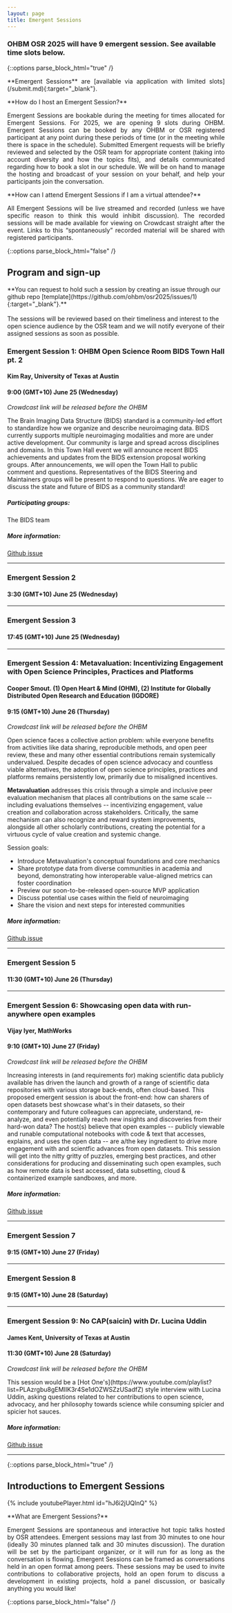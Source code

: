 ```yaml
---
layout: page
title: Emergent Sessions
---
```


### OHBM OSR 2025 will have 9 emergent session. See available time slots below.

{::options parse_block_html="true" /}

<div id='emergent'></div>
<p align="justify">**Emergent Sessions** are [available via application with limited slots](/submit.md){:target="_blank"}.</p>

<p align="justify">**How do I host an Emergent Session?**</p>
<p align="justify"> Emergent Sessions are bookable during the meeting for times allocated for Emergent Sessions.
For 2025, we are opening 9 slots during OHBM.
Emergent Sessions can be booked by any OHBM or OSR registered participant at any point during these periods of time (or in the meeting while there is space in the schedule).
Submitted Emergent requests will be briefly reviewed and selected by the OSR team for appropriate content (taking into account diversity and how the topics fits), and details communicated regarding how to book a slot in our schedule. We will be on hand to manage the hosting and broadcast of your session on your behalf, and help your participants join the conversation.</p>

<p align="justify">**How can I attend Emergent Sessions if I am a virtual attendee?**</p>
<p align="justify"> All Emergent Sessions will be live streamed and recorded (unless we have specific reason to think this would inhibit discussion). The recorded sessions will be made available for viewing on Crowdcast straight after the event. Links to this “spontaneously” recorded material will be shared with registered participants.</p>

{::options parse_block_html="false" /}

<div id='emergent-sign'></div>
<h2>Program and sign-up</h2>
<!-- Submissions will be open soon! -->
**You can request to hold such a session by creating an issue through our github repo [template](https://github.com/ohbm/osr2025/issues/1){:target="_blank"}.**<br> <br>
The sessions will be reviewed based on their timeliness and interest to the open science audience by the OSR team and we will notify everyone of their assigned sessions as soon as possible. <br> 

### Emergent Session 1: OHBM Open Science Room BIDS Town Hall pt. 2

#### Kim Ray, University of Texas at Austin
#### 9:00 (GMT+10) June 25 (Wednesday)
<!-- [Join on Crowdcast](https://www.crowdcast.io/c/osr-2024-emergent-1) -->

*Crowdcast link will be released before the OHBM*

<p></p>
The Brain Imaging Data Structure (BIDS) standard is a community-led effort to standardize how we organize and describe neuroimaging data. BIDS currently supports multiple neuroimaging modalities and more are under active development. Our community is large and spread across disciplines and domains. In this Town Hall event we will announce recent BIDS achievements and updates from the BIDS extension proposal working groups. After announcements, we will open the Town Hall to public comment and questions. Representatives of the BIDS Steering and Maintainers groups will be present to respond to questions. We are eager to discuss the state and future of BIDS as a community standard!

##### Participating groups:
<p>The BIDS team</p>

##### More information:
[Github issue](https://github.com/ohbm/osr2025/issues/8)

---

### Emergent Session 2

<!-- #### Neda Sadeghi, Isabelle van der Velpen, and Tonya White, Social and Cognitive Developmental Neuroscience, NIMH -->
#### 3:30 (GMT+10) June 25 (Wednesday)

---

### Emergent Session 3

<!-- #### SEA-SIG representatives--Nick Souter (University of Sussex), Niall Duncan (Taipei Medical University), Nikhil Bhagwat (McGill University), Polona Kalc (Jena University Hospital) -->
#### 17:45 (GMT+10) June 25 (Wednesday)
<!-- [Join on Crowdcast](https://www.crowdcast.io/c/osr-2024-emergent-2) -->

<!-- <p> </p>
We represent the OHBM Sustainability and Environmental Action Special Interest Group (SEA-SIG). During this session, we will present recent empirical work we have conducted on measuring and reducing the compute power and therefore the carbon emissions of preprocessing and statistical analysis of fMRI data. In particular, we will discuss how to use multiple carbon tracking tools and real-time carbon intensity task schedulers, including live demonstration of their use to attendees.

Green computing is an increasingly important aspect of socially responsible science, and intersects with a number of open science practices including preregistration of data processing parameters, development of clear data management plans, and reflection on how and where to share data publicly. We will reflect on these intersections and invite discussion on how we should best approach tensions between open science and sustainability.

Speaker Nick Souter will join the session virtually, and Niall Duncan and Nikhil Bhagwat will provide live presenation and demonstration in person in the OSR. Polona Kalc, incoming SEA-SIG chair, will also be present in person to introduce the session.

**Goals:**

- Learn the source of carbon emissions arise in neuroimaging computing and data storage
- Learn how to measure and reduce carbon emissions in their own neuroimaging data processing
- Reflect on best practice for environmentally sustainable and open neuroimaging research -->

---

### Emergent Session 4: Metavaluation: Incentivizing Engagement with Open Science Principles, Practices and Platforms

#### Cooper Smout. (1) Open Heart & Mind (OHM), (2) Institute for Globally Distributed Open Research and Education (IGDORE)
#### 9:15 (GMT+10) June 26 (Thursday)
<!-- [Join on Crowdcast](https://www.crowdcast.io/c/osr-2024-emergent-3) -->

*Crowdcast link will be released before the OHBM*

<p></p>
Open science faces a collective action problem: while everyone benefits from activities like data sharing, reproducible methods, and open peer review, these and many other essential contributions remain systemically undervalued. Despite decades of open science advocacy and countless viable alternatives, the adoption of open science principles, practices and platforms remains persistently low, primarily due to misaligned incentives.

**Metavaluation** addresses this crisis through a simple and inclusive peer evaluation mechanism that places all contributions on the same scale -- including evaluations themselves -- incentivizing engagement, value creation and collaboration across stakeholders. Critically, the same mechanism can also recognize and reward system improvements, alongside all other scholarly contributions, creating the potential for a virtuous cycle of value creation and systemic change.

Session goals:

- Introduce Metavaluation's conceptual foundations and core mechanics
- Share prototype data from diverse communities in academia and beyond, demonstrating how interoperable value-aligned metrics can foster coordination
- Preview our soon-to-be-released open-source MVP application
- Discuss potential use cases within the field of neuroimaging
- Share the vision and next steps for interested communities

##### More information:
[Github issue](https://github.com/ohbm/osr2025/issues/10)


---

### Emergent Session 5

<!-- #### Ana Van Gulick, Figshare, NIH Generalist Repository Ecosystem Initiative program -->
#### 11:30 (GMT+10) June 26 (Thursday)
<!-- [Join on Crowdcast](https://www.crowdcast.io/c/osr-2024-emergent-4) -->

<!-- <p></p>
The neuroimaging community has been a leader in open science and data sharing for many years and neuroimaging researchers are frequent users of both discipline-specific and generalist data repositories as part of their open science workflows. On behalf of the NIH Generalist Repository Ecosystem Initiative (GREI), we propose this emergent session to learn from the neuroimaging community about how they use generalist repositories (GRs) for sharing data and other research materials and to gather feedback on how GREI could prioritize its work to enhance GR functionality and resources to better serve the needs of this research community. 

In February 2022, the US National Institutes of Health (NIH) Office of Data Science Strategy (ODSS) launched the [Generalist Repository Ecosystem Initiative](https://datascience.nih.gov/data-ecosystem/exploring-a-generalist-repository-for-nih-funded-data) (GREI), which brings together seven generalist repositories ([Dataverse](https://dataverse.org/), [Dryad](https://datadryad.org/stash), [Figshare](https://figshare.com/), [Mendeley Data](https://data.mendeley.com/), [Open Science Framework](https://osf.io/), [Vivli](https://vivli.org/), and [Zenodo](https://zenodo.org/)) to work collaboratively to enhance support for data sharing and discovery in GRs. GREI recognizes that GRs play a key role in the data sharing landscape for the FAIR sharing of data in trusted repositories, offering broad flexibility to publish any file type and any research output alongside discipline- and method-specific data repositories when they are available, especially for researchers seeking to comply with global data sharing mandates and to practice open science. Together the GREI repositories are working to enhance common metadata, persistent identifiers, and standard metrics to support cross repository search to lower the barriers for data sharing and reuse. 

In this emergent session we propose presenting a short overview of GREI goals and activities to enhance GR support for data sharing and discovery. We will then facilitate an interactive audience poll activity and audience discussion to learn about neuroimaging use cases for GRs including for sharing non-data materials and to uncover gaps in GR functionality and needs for resources or other support.

GREI would like to learn from OSR participants about their data sharing and repository experiences and hear from researchers what GRs could do to better support them through functionality or resources. Conducting community engagement with disciplinary research communities is a key objective for GREI that the program will use to inform our future work and we recognize that while many data repository resources are available in the neuroimaging community, the volume and diversity of research outputs to share necessitates the use of GRs for some outputs. Neuroscience is a top research category for all of the GREI repositories, often in part because these repositories are used to publish materials beyond data including software and code, images and media files, workflows, posters and presentations, and other supplementary files. GRs are also often used in conjunction with disciplinary repositories and data standards. We believe that as users of GRs and keen practitioners of open science with a wide variety of data types and research outputs to share, the neuroimaging community is an especially valuable group for GREI to engage with to inform our work. 

**Goals:**

- Briefly present the objectives and outputs of the NIH Generalist Repository Ecosystem Initiative
- Conduct an interactive audience poll exercise to learn how neuroimaging researchers use GRs alongside discipline-specific data repositories to share data and other research materials 
- Facilitate an audience discussion to gather feedback about how generalist repositories could enhance their functionality and resources to better serve the needs of the neuroimaging community -->


---

### Emergent Session 6: Showcasing open data with run-anywhere open examples

#### Vijay Iyer, MathWorks
#### 9:10 (GMT+10) June 27 (Friday)
<!-- [Join on Crowdcast](https://www.crowdcast.io/c/osr-2024-emergent-5) -->

*Crowdcast link will be released before the OHBM*

<p></p>
Increasing interests in (and requirements for) making scientific data publicly available has driven the launch and growth of a range of scientific data repositories with various storage back-ends, often cloud-based. This proposed emergent session is about the front-end: how can sharers of open datasets best showcase what's in their datasets, so their contemporary and future colleagues can appreciate, understand, re-analyze, and even potentially reach new insights and discoveries from their hard-won data? The host(s) believe that open examples -- publicly viewable and runable computational notebooks with code & text that accesses, explains, and uses the open data -- are a/the key ingredient to drive more engagement with and scientfic advances from open datasets. This session will get into the nitty gritty of puzzles, emerging best practices, and other considerations for producing and disseminating such open examples, such as how remote data is best accessed, data subsetting, cloud & containerized example sandboxes, and more.

##### More information:
[Github issue](https://github.com/ohbm/osr2025/issues/9)

---

### Emergent Session 7

<!-- #### Sandeep Panta, Translational Research in Neuroimaging and Data Science (TReNDS) Center, Georgia State University -->
#### 9:15 (GMT+10) June 27 (Friday)
<!-- [Join on Crowdcast](https://www.crowdcast.io/c/osr-2024-emergent-5) -->

---

### Emergent Session 8

<!-- #### Sandeep Panta, Translational Research in Neuroimaging and Data Science (TReNDS) Center, Georgia State University -->
#### 9:15 (GMT+10) June 28 (Saturday)
<!-- [Join on Crowdcast](https://www.crowdcast.io/c/osr-2024-emergent-5) -->

---

### Emergent Session 9: No CAP(saicin) with Dr. Lucina Uddin

#### James Kent, University of Texas at Austin
#### 11:30 (GMT+10) June 28 (Saturday)
<!-- [Join on Crowdcast](https://www.crowdcast.io/c/osr-2024-emergent-5) -->

*Crowdcast link will be released before the OHBM*

<p></p>
This session would be a [Hot One's](https://www.youtube.com/playlist?list=PLAzrgbu8gEMIIK3r4Se1dOZWSZzUSadfZ) style interview with Lucina Uddin, asking questions related to her contributions to open science, advocacy, and her philosophy towards science while consuming spicier and spicier hot sauces.

##### More information:
[Github issue](https://github.com/ohbm/osr2025/issues/7)

---

<!-- --- -->


{::options parse_block_html="true" /}

<div id='emergent'></div>
<h2>Introductions to Emergent Sessions</h2>

{% include youtubePlayer.html id="hJ6i2jUQlnQ" %}
<p align="justify">**What are Emergent Sessions?**</p>
<p align="justify"> Emergent Sessions are spontaneous and interactive hot topic talks hosted by OSR attendees. Emergent sessions may last from 30 minutes to one hour (ideally 30 minutes planned talk and 30 minutes discussion). The duration will be set by the participant organizer, or it will run for as long as the conversation is flowing. Emergent Sessions can be framed as conversations held in an open format among peers. These sessions may be used to invite contributions to collaborative projects, hold an open forum to discuss a development in existing projects, hold a panel discussion, or basically anything you would like!</p>

{::options parse_block_html="false" /}


